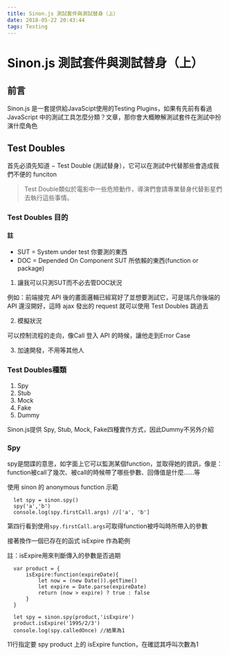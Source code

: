 ```yaml
---
title: Sinon.js 測試套件與測試替身（上）
date: 2018-05-22 20:43:44
tags: Testing
---
```

# Sinon.js 測試套件與測試替身（上）

## 前言
Sinon.js 是一套提供給JavaScipt使用的Testing Plugins，如果有先前有看過JavaScript 中的測試工具怎麼分類？文章，那你會大概瞭解測試套件在測試中扮演什麼角色

## Test Doubles
首先必須先知道 − Test Double (測試替身），它可以在測試中代替那些會造成我們不便的 funciton
>Test Double類似於電影中一些危險動作，導演們會請專業替身代替影星們去執行這些事情。

### Test Doubles 目的

#### 註

* SUT = System under test 你要測的東西
* DOC = Depended On Component SUT 所依賴的東西(function or package)


1. 讓我可以只測SUT而不必去管DOC狀況

例如：前端接完 API 後的畫面邏輯已經寫好了並想要測試它，可是瑞凡你後端的 API 還沒開好，這時 ajax 發出的 request 就可以使用 Test Doubles 跳過去

2. 模擬狀況

可以控制流程的走向，像Call 登入 API 的時候，讓他走到Error Case

3. 加速開發，不用等其他人



### Test Doubles種類

1. Spy
2. Stub
3. Mock
4. Fake
5. Dummy

Sinon.js提供 Spy, Stub, Mock, Fake四種實作方式，因此Dummy不另外介紹

### Spy

spy是間諜的意思，如字面上它可以監測某個function，並取得她的資訊，像是：function被call了幾次、被call的時候帶了哪些參數、回傳值是什麼……等

使用 sinon 的 anonymous function 示範
```JavaScript=
  let spy = sinon.spy()
  spy('a','b')
  console.log(spy.firstCall.args) //['a', 'b']
```
第四行看到使用`spy.firstCall.args`可取得function被呼叫時所帶入的參數

接著換作一個已存在的函式 isExpire 作為範例

註：isExpire用來判斷傳入的參數是否過期
```JavaScript=
  var product = {
      isExpire:function(expireDate){
          let now = (new Date()).getTime()
          let expire = Date.parse(expireDate)
          return (now > expire) ? true : false
      }
  }

  let spy = sinon.spy(product,'isExpire')
  product.isExpire('1995/2/3')
  console.log(spy.calledOnce) //結果為1
```

11行指定要 spy product 上的 isExpire function，在確認其呼叫次數為1
